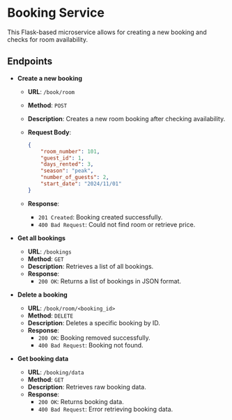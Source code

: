 # Booking Service

This Flask-based microservice allows for creating a new booking and checks for room availability.

## Endpoints

- **Create a new booking**

    - **URL**: `/book/room`
    - **Method**: `POST`
    - **Description**: Creates a new room booking after checking availability.
    - **Request Body**:

        ```json
        {
            "room_number": 101,
            "guest_id": 1,
            "days_rented": 3,
            "season": "peak",
            "number_of_guests": 2,
            "start_date": "2024/11/01"
        }
        ```

    - **Response**:
        - `201 Created`: Booking created successfully.
        - `400 Bad Request`: Could not find room or retrieve price.

- **Get all bookings**

    - **URL**: `/bookings`
    - **Method**: `GET`
    - **Description**: Retrieves a list of all bookings.
    - **Response**:
        - `200 OK`: Returns a list of bookings in JSON format.

- **Delete a booking**

    - **URL**: `/book/room/<booking_id>`
    - **Method**: `DELETE`
    - **Description**: Deletes a specific booking by ID.
    - **Response**:
        - `200 OK`: Booking removed successfully.
        - `400 Bad Request`: Booking not found.

- **Get booking data**

    - **URL**: `/booking/data`
    - **Method**: `GET`
    - **Description**: Retrieves raw booking data.
    - **Response**:
        - `200 OK`: Returns booking data.
        - `400 Bad Request`: Error retrieving booking data.
